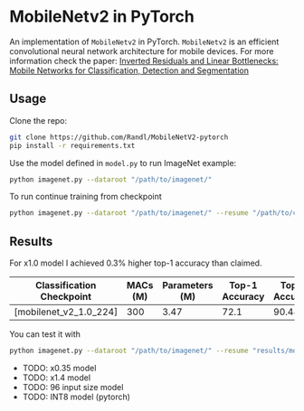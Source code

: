 # MobileNetv2 in PyTorch

An implementation of `MobileNetv2` in PyTorch. `MobileNetv2` is an efficient convolutional neural network architecture for mobile devices. For more information check the paper:
[Inverted Residuals and Linear Bottlenecks: Mobile Networks for Classification, Detection and Segmentation](https://arxiv.org/abs/1801.04381) 

## Usage

Clone the repo:
```bash
git clone https://github.com/Randl/MobileNetV2-pytorch
pip install -r requirements.txt
```

Use the model defined in `model.py` to run ImageNet example:
```bash
python imagenet.py --dataroot "/path/to/imagenet/"
```

To run continue training from checkpoint
```bash
python imagenet.py --dataroot "/path/to/imagenet/" --resume "/path/to/checkpoint/folder"
```
## Results

For x1.0 model I achieved 0.3% higher top-1 accuracy than claimed.
 
|Classification Checkpoint| MACs (M)   | Parameters (M)| Top-1 Accuracy| Top-5 Accuracy|  Claimed top-1|  Claimed top-5|
|-------------------------|------------|---------------|---------------|---------------|---------------|---------------|
|   [mobilenet_v2_1.0_224]|300         |3.47           |           72.1|          90.48|           71.8|           91.0|

You can test it with
```bash
python imagenet.py --dataroot "/path/to/imagenet/" --resume "results/mobilenet_v2_1.0_224/model_best.pth.tar" -e
```

* TODO: x0.35 model
* TODO: x1.4 model
* TODO: 96 input size model
* TODO: INT8 model (pytorch)